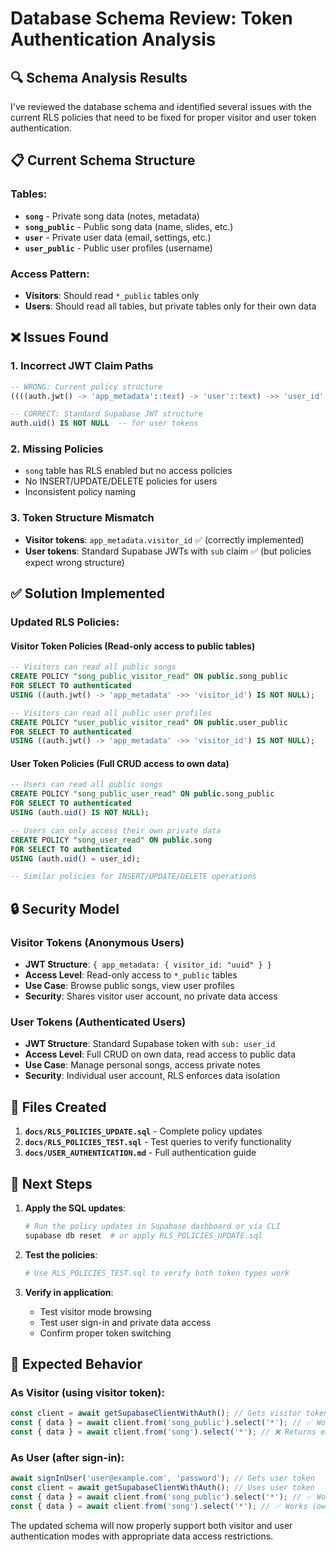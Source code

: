 # Database Schema Review: Token Authentication Analysis

## 🔍 **Schema Analysis Results**

I've reviewed the database schema and identified several issues with the current RLS policies that need to be fixed for proper visitor and user token authentication.

## 📋 **Current Schema Structure**

### Tables:

- **`song`** - Private song data (notes, metadata)
- **`song_public`** - Public song data (name, slides, etc.)
- **`user`** - Private user data (email, settings, etc.)
- **`user_public`** - Public user profiles (username)

### Access Pattern:

- **Visitors**: Should read `*_public` tables only
- **Users**: Should read all tables, but private tables only for their own data

## ❌ **Issues Found**

### 1. **Incorrect JWT Claim Paths**

```sql
-- WRONG: Current policy structure
((((auth.jwt() -> 'app_metadata'::text) -> 'user'::text) ->> 'user_id'::text) IS NOT NULL)

-- CORRECT: Standard Supabase JWT structure
auth.uid() IS NOT NULL  -- for user tokens
```

### 2. **Missing Policies**

- `song` table has RLS enabled but no access policies
- No INSERT/UPDATE/DELETE policies for users
- Inconsistent policy naming

### 3. **Token Structure Mismatch**

- **Visitor tokens**: `app_metadata.visitor_id` ✅ (correctly implemented)
- **User tokens**: Standard Supabase JWTs with `sub` claim ✅ (but policies expect wrong structure)

## ✅ **Solution Implemented**

### Updated RLS Policies:

#### **Visitor Token Policies** (Read-only access to public tables)

```sql
-- Visitors can read all public songs
CREATE POLICY "song_public_visitor_read" ON public.song_public
FOR SELECT TO authenticated
USING ((auth.jwt() -> 'app_metadata' ->> 'visitor_id') IS NOT NULL);

-- Visitors can read all public user profiles
CREATE POLICY "user_public_visitor_read" ON public.user_public
FOR SELECT TO authenticated
USING ((auth.jwt() -> 'app_metadata' ->> 'visitor_id') IS NOT NULL);
```

#### **User Token Policies** (Full CRUD access to own data)

```sql
-- Users can read all public songs
CREATE POLICY "song_public_user_read" ON public.song_public
FOR SELECT TO authenticated
USING (auth.uid() IS NOT NULL);

-- Users can only access their own private data
CREATE POLICY "song_user_read" ON public.song
FOR SELECT TO authenticated
USING (auth.uid() = user_id);

-- Similar policies for INSERT/UPDATE/DELETE operations
```

## 🔒 **Security Model**

### **Visitor Tokens (Anonymous Users)**

- **JWT Structure**: `{ app_metadata: { visitor_id: "uuid" } }`
- **Access Level**: Read-only access to `*_public` tables
- **Use Case**: Browse public songs, view user profiles
- **Security**: Shares visitor user account, no private data access

### **User Tokens (Authenticated Users)**

- **JWT Structure**: Standard Supabase token with `sub: user_id`
- **Access Level**: Full CRUD on own data, read access to public data
- **Use Case**: Manage personal songs, access private notes
- **Security**: Individual user account, RLS enforces data isolation

## 📁 **Files Created**

1. **`docs/RLS_POLICIES_UPDATE.sql`** - Complete policy updates
2. **`docs/RLS_POLICIES_TEST.sql`** - Test queries to verify functionality
3. **`docs/USER_AUTHENTICATION.md`** - Full authentication guide

## 🚀 **Next Steps**

1. **Apply the SQL updates**:

   ```bash
   # Run the policy updates in Supabase dashboard or via CLI
   supabase db reset  # or apply RLS_POLICIES_UPDATE.sql
   ```

2. **Test the policies**:

   ```bash
   # Use RLS_POLICIES_TEST.sql to verify both token types work
   ```

3. **Verify in application**:
   - Test visitor mode browsing
   - Test user sign-in and private data access
   - Confirm proper token switching

## 🎯 **Expected Behavior**

### **As Visitor** (using visitor token):

```typescript
const client = await getSupabaseClientWithAuth(); // Gets visitor token
const { data } = await client.from('song_public').select('*'); // ✅ Works
const { data } = await client.from('song').select('*'); // ❌ Returns empty (RLS blocks)
```

### **As User** (after sign-in):

```typescript
await signInUser('user@example.com', 'password'); // Gets user token
const client = await getSupabaseClientWithAuth(); // Uses user token
const { data } = await client.from('song_public').select('*'); // ✅ Works (all songs)
const { data } = await client.from('song').select('*'); // ✅ Works (own songs only)
```

The updated schema will now properly support both visitor and user authentication modes with appropriate data access restrictions.
